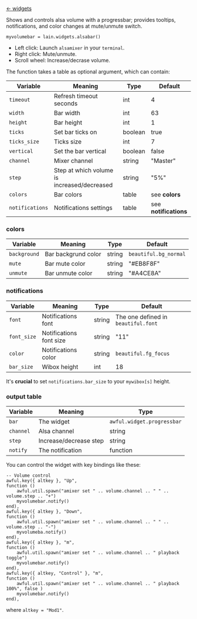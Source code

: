 [<- widgets](https://github.com/copycat-killer/lain/wiki/Widgets)

Shows and controls alsa volume with a progressbar; provides tooltips, notifications, and color changes at mute/unmute switch.

	myvolumebar = lain.widgets.alsabar()

* Left click: Launch `alsamixer` in your `terminal`.
* Right click: Mute/unmute.
* Scroll wheel: Increase/decrase volume.

The function takes a table as optional argument, which can contain:

Variable | Meaning | Type | Default
--- | --- | --- | ---
`timeout` | Refresh timeout seconds | int | 4
`width` | Bar width | int | 63
`height` | Bar height | int | 1
`ticks` | Set bar ticks on | boolean | true
`ticks_size` | Ticks size | int | 7
`vertical` | Set the bar vertical | boolean | false
`channel` | Mixer channel | string | "Master" 
`step` | Step at which volume is increased/decreased | string | "5%"
`colors` | Bar colors | table | see **colors**
`notifications` | Notifications settings | table | see **notifications**

### colors

Variable | Meaning | Type | Default
--- | --- | --- | ---
`background` | Bar backgrund color | string | `beautiful.bg_normal`
`mute` | Bar mute color | string | "#EB8F8F"
`unmute` | Bar unmute color | string | "#A4CE8A"

### notifications

Variable | Meaning | Type | Default
--- | --- | --- | ---
`font` | Notifications font | string | The one defined in `beautiful.font`
`font_size` | Notifications font size | string | "11"
`color` | Notifications color | string | `beautiful.fg_focus`
`bar_size` | Wibox height | int | 18

It's **crucial** to set `notifications.bar_size` to your `mywibox[s]` height.

### output table

Variable | Meaning | Type
--- | --- | ---
`bar` | The widget | `awful.widget.progressbar`
`channel` | Alsa channel | string
`step` | Increase/decrease step | string
`notify` | The notification | function

You can control the widget with key bindings like these:

    -- Volume control
    awful.key({ altkey }, "Up",
    function ()
        awful.util.spawn("amixer set " .. volume.channel .. " " .. volume.step .. "+")
        myvolumebar.notify()
    end),
    awful.key({ altkey }, "Down",
    function ()
        awful.util.spawn("amixer set " .. volume.channel .. " " .. volume.step .. "-")
        myvolumeba.notify()
    end),
    awful.key({ altkey }, "m",
    function ()
        awful.util.spawn("amixer set " .. volume.channel .. " playback toggle")
        myvolumebar.notify()
    end),
    awful.key({ altkey, "Control" }, "m", 
    function ()
        awful.util.spawn("amixer set " .. volume.channel .. " playback 100%", false )
        myvolumebar.notify()
    end),

where `altkey = "Mod1"`.